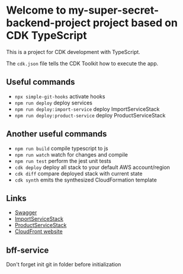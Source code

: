 # Welcome to my-super-secret-backend-project project based on CDK TypeScript

This is a project for CDK development with TypeScript.

The `cdk.json` file tells the CDK Toolkit how to execute the app.

## Useful commands

* `npx simple-git-hooks` activate hooks
* `npm run deploy` deploy services
* `npm run deploy:import-service` deploy ImportServiceStack
* `npm run deploy:product-service` deploy ProductServiceStack

## Another useful commands

* `npm run build`   compile typescript to js
* `npm run watch`   watch for changes and compile
* `npm run test`    perform the jest unit tests
* `cdk deploy`      deploy all stack to your default AWS account/region
* `cdk diff`        compare deployed stack with current state
* `cdk synth`       emits the synthesized CloudFormation template

## Links
* [Swagger](https://app.swaggerhub.com/apis/Ckpuna4/product-api/1)
* [ImportServiceStack](https://5sa7tml0b4.execute-api.us-east-1.amazonaws.com/prod/)
* [ProductServiceStack](https://m1rcin07mg.execute-api.us-east-1.amazonaws.com/prod/)
* [CloudFront website](https://dgaojw28dgevx.cloudfront.net)

## bff-service
Don't forget init git in folder before initialization
